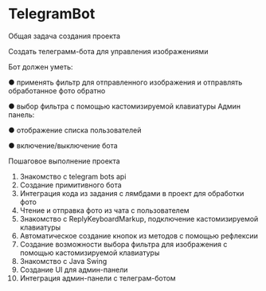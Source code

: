 # TelegramBot
Общая задача создания проекта

Создать телеграмм-бота для управления изображениями

Бот должен уметь:

● применять фильтр для отправленного изображения и отправлять обработанное
фото обратно

● выбор фильтра с помощью кастомизируемой клавиатуры
Админ панель:

● отображение списка пользователей

● включение/выключение бота

Пошаговое выполнение проекта

1. Знакомство с telegram bots api
2. Создание примитивного бота
3. Интеграция кода из задания с лямбдами в проект для обработки фото
4. Чтение и отправка фото из чата с пользователем
5. Знакомство с ReplyKeyboardMarkup, подключение кастомизируемой клавиатуры
6. Автоматическое создание кнопок из методов с помощью рефлексии
7. Создание возможности выбора фильтра для изображения с помощью
кастомизируемой клавиатуры
8. Знакомство с Java Swing
9. Создание UI для админ-панели
10. Интеграция админ-панели с телеграм-ботом
